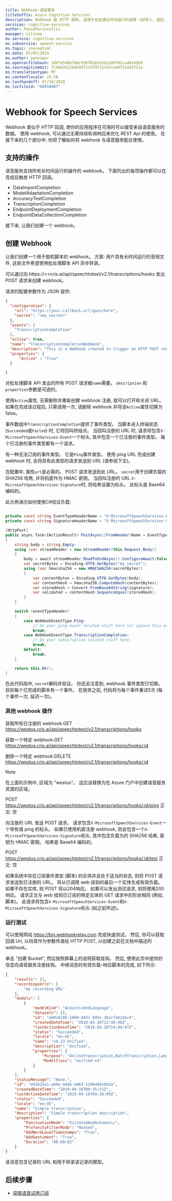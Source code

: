 ```yaml
---
title: Webhook-语音服务
titleSuffix: Azure Cognitive Services
description: Webhook 是 HTTP 调用, 适用于在处理长时间运行的进程 (如导入、适应、准确性测试或长时间运行的文件的转录) 时优化解决方案。
services: cognitive-services
author: PanosPeriorellis
manager: nitinme
ms.service: cognitive-services
ms.subservice: speech-service
ms.topic: conceptual
ms.date: 07/05/2019
ms.author: panosper
ms.openlocfilehash: 3d07e540bf88c956f61b5d3b2a98702cad616985
ms.sourcegitcommit: 7c4de3e22b8e9d71c579f31cbfcea9f22d43721a
ms.translationtype: MT
ms.contentlocale: zh-CN
ms.lasthandoff: 07/26/2019
ms.locfileid: "68558807"
---
```

# <a name="webhooks-for-speech-services"></a>Webhook for Speech Services

Webhook 类似于 HTTP 回调, 使你的应用程序在可用时可以接受来自语音服务的数据。 使用 webhook, 可以通过无需持续轮询响应来优化 REST Api 的使用。 在接下来的几个部分中, 你将了解如何将 webhook 与语音服务配合使用。

## <a name="supported-operations"></a>支持的操作

语音服务支持所有长时间运行的操作的 webhook。 下面列出的每项操作都可以在完成后触发 HTTP 回调。

* DataImportCompletion
* ModelAdaptationCompletion
* AccuracyTestCompletion
* TranscriptionCompletion
* EndpointDeploymentCompletion
* EndpointDataCollectionCompletion

接下来, 让我们创建一个 webhook。

## <a name="create-a-webhook"></a>创建 Webhook

让我们创建一个用于脱机脚本的 webhook。 方案: 用户具有长时间运行的音频文件, 这些文件希望使用批处理脚本 API 异步转录。

可以通过向 https://\<\>cris.ai/api/speechtotext/v2.1/transcriptions/hooks 发出 POST 请求来创建 webhook。

请求的配置参数作为 JSON 提供:

```json
{
  "configuration": {
    "url": "https://your.callback.url/goes/here",
    "secret": "<my_secret>"
  },
  "events": [
    "TranscriptionCompletion"
  ],
  "active": true,
  "name": "TranscriptionCompletionWebHook",
  "description": "This is a Webhook created to trigger an HTTP POST request when my audio file transcription is completed.",
  "properties": {
      "Active" : "True"
  }

}
```
对批处理脚本 API 发出的所有 POST 请求都`name`需要。 `description` 和`properties`参数是可选的。

使用`Active`属性, 无需删除并重新创建 webhook 注册, 就可以打开和关闭 URL。 如果在完成该过程后, 只需调用一次, 请删除 webhook 并将该`Active`属性切换为 false。

事件数组中`TranscriptionCompletion`提供了事件类型。 当脚本进入终端状态 (`Succeeded`或`Failed`) 时, 它将回叫终结点。 当回叫注册的 URL 时, 请求将包含`X-MicrosoftSpeechServices-Event`一个标头, 其中包含一个已注册的事件类型。 每个已注册的事件类型都有一个请求。

有一种无法订阅的事件类型。 它是`Ping`事件类型。 使用 ping URL 完成创建 webhook 时, 会将具有此类型的请求发送到 URL (请参阅下文)。  

在配置中, 属性`url`是必需的。 POST 请求发送到此 URL。 `secret`用于创建负载的 SHA256 哈希, 并将机密作为 HMAC 密钥。 当回叫注册的 URL `X-MicrosoftSpeechServices-Signature`时, 将哈希设置为标头。 此标头是 Base64 编码的。

此示例演示如何使用C#验证负载:

```csharp

private const string EventTypeHeaderName = "X-MicrosoftSpeechServices-Event";
private const string SignatureHeaderName = "X-MicrosoftSpeechServices-Signature";

[HttpPost]
public async Task<IActionResult> PostAsync([FromHeader(Name = EventTypeHeaderName)]WebHookEventType eventTypeHeader, [FromHeader(Name = SignatureHeaderName)]string signature)
{
    string body = string.Empty;
    using (var streamReader = new StreamReader(this.Request.Body))
    {
        body = await streamReader.ReadToEndAsync().ConfigureAwait(false);
        var secretBytes = Encoding.UTF8.GetBytes("my_secret");
        using (var hmacsha256 = new HMACSHA256(secretBytes))
        {
            var contentBytes = Encoding.UTF8.GetBytes(body);
            var contentHash = hmacsha256.ComputeHash(contentBytes);
            var storedHash = Convert.FromBase64String(signature);
            var validated = contentHash.SequenceEqual(storedHash);
        }
    }

    switch (eventTypeHeader)
    {
        case WebHookEventType.Ping:
            // Do your ping event related stuff here (or ignore this event)
            break;
        case WebHookEventType.TranscriptionCompletion:
            // Do your subscription related stuff here.
            break;
        default:
            break;
    }

    return this.Ok();
}

```
在此代码段中, `secret`解码并验证。 你还会注意到, webhook 事件类型已切换。 目前每个已完成的脚本有一个事件。 在放弃之前, 代码将为每个事件重试5次 (每个事件一次, 延迟一次)。

### <a name="other-webhook-operations"></a>其他 webhook 操作

获取所有已注册的 webhook:GET https://westus.cris.ai/api/speechtotext/v2.1/transcriptions/hooks

获取一个特定 webhook:GET https://westus.cris.ai/api/speechtotext/v2.1/transcriptions/hooks/:id

删除一个特定 webhook:DELETE https://westus.cris.ai/api/speechtotext/v2.1/transcriptions/hooks/:id

> [!Note]
> 在上面的示例中, 区域为 "westus"。 这应该替换为在 Azure 门户中创建语音服务资源的区域。

POST https://westus.cris.ai/api/speechtotext/v2.1/transcriptions/hooks/:id/ping 正文: 空

向注册的 URL 发送 POST 请求。 请求包含`X-MicrosoftSpeechServices-Event`一个带有值 ping 的标头。 如果已使用机密注册 webhook, 则会包含一个`X-MicrosoftSpeechServices-Signature`标头, 其中包含负载为的 SHA256 哈希, 密钥为 HMAC 密钥。 哈希是 Base64 编码的。

POST https://westus.cris.ai/api/speechtotext/v2.1/transcriptions/hooks/:id/test 正文: 空

如果系统中存在订阅事件类型 (脚本) 的实体并且处于适当的状态, 则将 POST 请求发送到已注册的 URL。 将从已调用 web 挂钩的最后一个实体生成有效负载。 如果不存在实体, 则 POST 将以204响应。 如果可以发出测试请求, 则将使用200响应。 请求正文与 web 挂钩已订阅的特定实体的 GET 请求中的形状相同 (例如, 脚本)。 此请求将包含`X-MicrosoftSpeechServices-Event`和`X-MicrosoftSpeechServices-Signature`标头 (如之前所述)。

### <a name="run-a-test"></a>运行测试

可以使用网站 https://bin.webhookrelay.com 完成快速测试。 然后, 你可以获取回调 Url, 以将其作为参数传递给 HTTP POST, 以创建之前在文档中描述的 webhook。

单击 "创建 Bucket", 然后按照屏幕上的说明获取挂钩。 然后, 使用此页中提供的信息向语音服务注册挂钩。 中继消息的有效负载–响应脚本的完成, 如下所示:

```json
{
    "results": [],
    "recordingsUrls": [
        "my recording URL"
    ],
    "models": [
        {
            "modelKind": "AcousticAndLanguage",
            "datasets": [],
            "id": "a09c8c8b-1090-443c-895c-3b1cf442dec4",
            "createdDateTime": "2019-03-26T12:48:46Z",
            "lastActionDateTime": "2019-03-26T14:04:47Z",
            "status": "Succeeded",
            "locale": "en-US",
            "name": "v4.13 Unified",
            "description": "Unified",
            "properties": {
                "Purpose": "OnlineTranscription,BatchTranscription,LanguageAdaptation",
                "ModelClass": "unified-v4"
            }
        }
    ],
    "statusMessage": "None.",
    "id": "d41615e1-a60e-444b-b063-129649810b3a",
    "createdDateTime": "2019-04-16T09:35:51Z",
    "lastActionDateTime": "2019-04-16T09:38:09Z",
    "status": "Succeeded",
    "locale": "en-US",
    "name": "Simple transcription",
    "description": "Simple transcription description",
    "properties": {
        "PunctuationMode": "DictatedAndAutomatic",
        "ProfanityFilterMode": "Masked",
        "AddWordLevelTimestamps": "True",
        "AddSentiment": "True",
        "Duration": "00:00:02"
    }
}
```
该消息包含记录的 URL 和用于转录该记录的模型。

## <a name="next-steps"></a>后续步骤

* [获取语音试用订阅](https://azure.microsoft.com/try/cognitive-services/)

